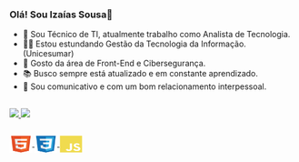 ### Olá! Sou Izaías Sousa👋

- 👨 Sou Técnico de TI, atualmente trabalho como Analista de Tecnologia.
- 👨‍🎓 Estou estundando Gestão da Tecnologia da Informação. (Unicesumar)
- 🎯 Gosto da área de Front-End e Cibersegurança.
- 📚 Busco sempre está atualizado e em constante aprendizado.
- 👦 Sou comunicativo e com um bom relacionamento interpessoal.  

##

<div>
  <a href="https://github.com/IzaiasT78">
  <img height="180em" src="https://github-readme-stats.vercel.app/api?username=izaiast78&show_icons=true&theme=dark&include_all_commits=true&count_private=true"/>
  <img height="180em" src="https://github-readme-stats.vercel.app/api/top-langs/?username=izaiast78&layout=compact&langs_count=7&theme=dark"/>
</div>
  
  ##
  
   <img align="center" alt="Rafa-HTML" height="30" width="40" src="https://raw.githubusercontent.com/devicons/devicon/master/icons/html5/html5-original.svg">
  <img align="center" alt="Rafa-CSS" height="30" width="40" src="https://raw.githubusercontent.com/devicons/devicon/master/icons/css3/css3-original.svg">
  <img align="center" alt="Rafa-Js" height="30" width="40" src="https://raw.githubusercontent.com/devicons/devicon/master/icons/javascript/javascript-plain.svg">
